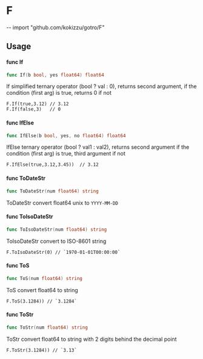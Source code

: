 # F
--
    import "github.com/kokizzu/gotro/F"


## Usage

#### func  If

```go
func If(b bool, yes float64) float64
```
If simplified ternary operator (bool ? val : 0), returns second argument, if the
condition (first arg) is true, returns 0 if not

    F.If(true,3.12) // 3.12
    F.If(false,3)   // 0

#### func  IfElse

```go
func IfElse(b bool, yes, no float64) float64
```
IfElse ternary operator (bool ? val1 : val2), returns second argument if the
condition (first arg) is true, third argument if not

    F.IfElse(true,3.12,3.45))  // 3.12

#### func  ToDateStr

```go
func ToDateStr(num float64) string
```
ToDateStr convert float64 unix to `YYYY-MM-DD`

#### func  ToIsoDateStr

```go
func ToIsoDateStr(num float64) string
```
ToIsoDateStr convert to ISO-8601 string

    F.ToIsoDateStr(0) // `1970-01-01T00:00:00`

#### func  ToS

```go
func ToS(num float64) string
```
ToS convert float64 to string

    F.ToS(3.1284)) // `3.1284`

#### func  ToStr

```go
func ToStr(num float64) string
```
ToStr convert float64 to string with 2 digits behind the decimal point

    F.ToStr(3.1284)) // `3.13`
